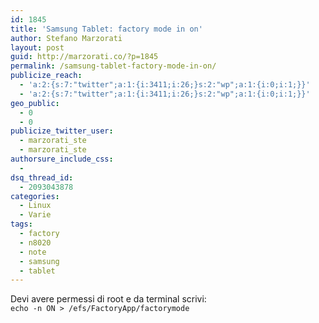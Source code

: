 ```yaml
---
id: 1845
title: 'Samsung Tablet: factory mode in on'
author: Stefano Marzorati
layout: post
guid: http://marzorati.co/?p=1845
permalink: /samsung-tablet-factory-mode-in-on/
publicize_reach:
  - 'a:2:{s:7:"twitter";a:1:{i:3411;i:26;}s:2:"wp";a:1:{i:0;i:1;}}'
  - 'a:2:{s:7:"twitter";a:1:{i:3411;i:26;}s:2:"wp";a:1:{i:0;i:1;}}'
geo_public:
  - 0
  - 0
publicize_twitter_user:
  - marzorati_ste
  - marzorati_ste
authorsure_include_css:
  - 
dsq_thread_id:
  - 2093043878
categories:
  - Linux
  - Varie
tags:
  - factory
  - n8020
  - note
  - samsung
  - tablet
---
```

Devi avere permessi di root e da terminal scrivi:  
`echo -n ON > /efs/FactoryApp/factorymode`